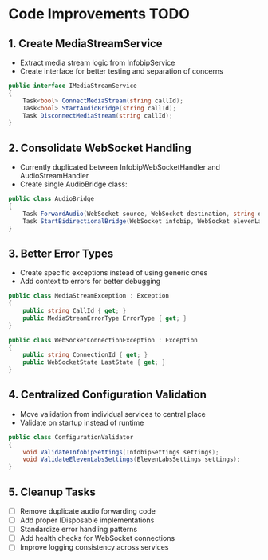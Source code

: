 # Code Improvements TODO

## 1. Create MediaStreamService
- Extract media stream logic from InfobipService
- Create interface for better testing and separation of concerns
```csharp
public interface IMediaStreamService
{
    Task<bool> ConnectMediaStream(string callId);
    Task<bool> StartAudioBridge(string callId);
    Task DisconnectMediaStream(string callId);
}
```

## 2. Consolidate WebSocket Handling
- Currently duplicated between InfobipWebSocketHandler and AudioStreamHandler
- Create single AudioBridge class:
```csharp
public class AudioBridge 
{
    Task ForwardAudio(WebSocket source, WebSocket destination, string direction);
    Task StartBidirectionalBridge(WebSocket infobip, WebSocket elevenLabs);
}
```

## 3. Better Error Types
- Create specific exceptions instead of using generic ones
- Add context to errors for better debugging
```csharp
public class MediaStreamException : Exception 
{
    public string CallId { get; }
    public MediaStreamErrorType ErrorType { get; }
}

public class WebSocketConnectionException : Exception 
{
    public string ConnectionId { get; }
    public WebSocketState LastState { get; }
}
```

## 4. Centralized Configuration Validation
- Move validation from individual services to central place
- Validate on startup instead of runtime
```csharp
public class ConfigurationValidator
{
    void ValidateInfobipSettings(InfobipSettings settings);
    void ValidateElevenLabsSettings(ElevenLabsSettings settings);
}
```

## 5. Cleanup Tasks
- [ ] Remove duplicate audio forwarding code
- [ ] Add proper IDisposable implementations
- [ ] Standardize error handling patterns
- [ ] Add health checks for WebSocket connections
- [ ] Improve logging consistency across services
